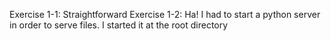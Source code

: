 Exercise 1-1: Straightforward
Exercise 1-2: Ha! I had to start a python server in order to serve files. I started it at the root directory